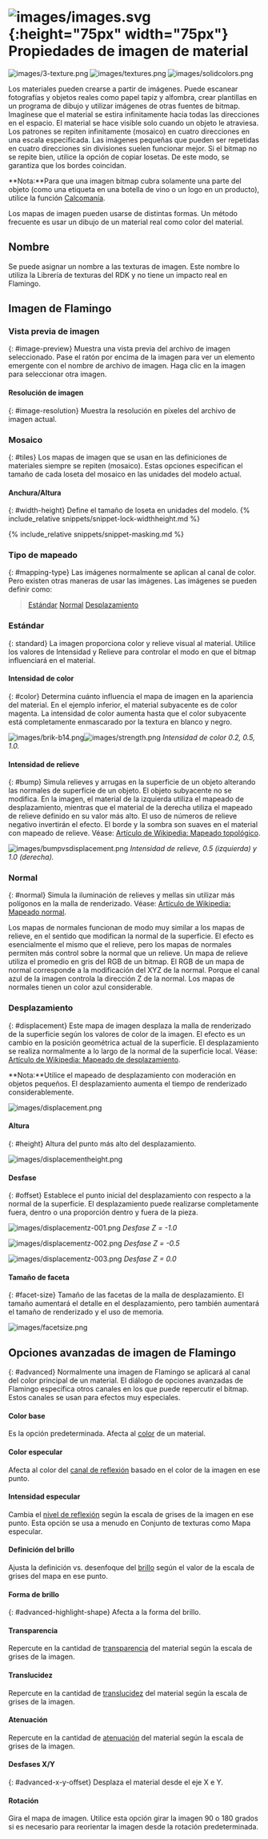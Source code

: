---
---


# ![images/images.svg](images/images.svg){:height="75px" width="75px"} Propiedades de imagen de material

![images/3-texture.png](images/3-texture.png)
![images/textures.png](images/textures.png)
![images/solidcolors.png](images/textureset.png)

Los materiales pueden crearse a partir de imágenes. Puede escanear fotografías y objetos reales como papel tapiz y alfombra, crear plantillas en un programa de dibujo y utilizar imágenes de otras fuentes de bitmap.
Imagínese que el material se estira infinitamente hacia todas las direcciones en el espacio. El material se hace visible solo cuando un objeto le atraviesa. Los patrones se repiten infinitamente (mosaico) en cuatro direcciones en una escala especificada.
Las imágenes pequeñas que pueden ser repetidas en cuatro direcciones sin divisiones suelen funcionar mejor. Si el bitmap no se repite bien, utilice la opción de copiar losetas. De este modo, se garantiza que los bordes coincidan.

**Nota:**Para que una imagen bitmap cubra solamente una parte del objeto (como una etiqueta en una botella de vino o un logo en un producto), utilice la función [Calcomanía](properties-decal.html).

Los mapas de imagen pueden usarse de distintas formas. Un método frecuente es usar un dibujo de un material real como color del material.

## Nombre
Se puede asignar un nombre a las texturas de imagen. Este nombre lo utiliza la Librería de texturas del RDK y no tiene un impacto real en Flamingo.

## Imagen de Flamingo

### Vista previa de imagen
{: #image-preview}
Muestra una vista previa del archivo de imagen seleccionado. Pase el ratón por encima de la imagen para ver un elemento emergente con el nombre de archivo de imagen.  Haga clic en la imagen para seleccionar otra imagen.

#### Resolución de imagen
{: #image-resolution}
Muestra la resolución en píxeles del archivo de imagen actual.

### Mosaico
{: #tiles}
Los mapas de imagen que se usan en las definiciones de materiales siempre se repiten (mosaico). Estas opciones especifican el tamaño de cada loseta del mosaico en las unidades del modelo actual.

#### Anchura/Altura
{: #width-height}
Define el tamaño de loseta en unidades del modelo.
{% include_relative snippets/snippet-lock-widthheight.md %}

{% include_relative snippets/snippet-masking.md %}

### Tipo de mapeado
{: #mapping-type}
Las imágenes normalmente se aplican al canal de color. Pero existen otras maneras de usar las imágenes.  Las imágenes se pueden definir como:

> [Estándar](#standard)
> [Normal](#normal)
> [Desplazamiento](#displacement)

### Estándar
{: standard}
La imagen proporciona color y relieve visual al material. Utilice los valores de Intensidad y Relieve para controlar el modo en que el bitmap influenciará en el material.

#### Intensidad de color
{: #color}
Determina cuánto influencia el mapa de imagen en la apariencia del material. En el ejemplo inferior, el material subyacente es de color magenta. La intensidad de color aumenta hasta que el color subyacente está completamente enmascarado por la textura en blanco y negro.

![images/brik-b14.png](images/brik-b14.png)![images/strength.png](images/strength.png)
*Intensidad de color 0.2, 0.5, 1.0.*

#### Intensidad de relieve
{: #bump}
Simula relieves y arrugas en la superficie de un objeto alterando las normales de superficie de un objeto. El objeto subyacente no se modifica. En la imagen, el material de la izquierda utiliza el mapeado de desplazamiento, mientras que el material de la derecha utiliza el mapeado de relieve definido en su valor más alto. El uso de números de relieve negativo invertirán el efecto. El borde y la sombra son suaves en el material con mapeado de relieve. Véase: [Artículo de Wikipedia: Mapeado topológico](https://es.wikipedia.org/wiki/Mapeado_topol%C3%B3gico).

![images/bumpvsdisplacement.png](images/bumpvsdisplacement.png)
*Intensidad de relieve, 0.5 (izquierda) y 1.0 (derecha).*

### Normal
{: #normal}
Simula la iluminación de relieves y mellas sin utilizar más polígonos en la malla de renderizado. Véase: [Artículo de Wikipedia: Mapeado normal](https://es.wikipedia.org/wiki/Mapeado_normal).

Los mapas de normales funcionan de modo muy similar a los mapas de relieve, en el sentido que modifican la normal de la superficie. El efecto es esencialmente el mismo que el relieve, pero los mapas de normales permiten más control sobre la normal que un relieve. Un mapa de relieve utiliza el promedio en gris del RGB de un bitmap. El RGB de un mapa de normal corresponde a la modificación del XYZ de la normal. Porque el canal azul de la imagen controla la dirección Z de la normal. Los mapas de normales tienen un color azul considerable.

### Desplazamiento
{: #displacement}
Este mapa de imagen desplaza la malla de renderizado de la superficie según los valores de color de la imagen. El efecto es un cambio en la posición geométrica actual de la superficie. El desplazamiento se realiza normalmente a lo largo de la normal de la superficie local. Véase: [Artículo de Wikipedia: Mapeado de desplazamiento](http://en.wikipedia.org/wiki/Displacement_mapping).

 **Nota:**Utilice el mapeado de desplazamiento con moderación en objetos pequeños. El desplazamiento aumenta el tiempo de renderizado considerablemente.

![images/displacement.png](images/displacement.png)

#### Altura
{: #height}
Altura del punto más alto del desplazamiento.

![images/displacementheight.png](images/displacementheight.png)

#### Desfase
{: #offset}
Establece el punto inicial del desplazamiento con respecto a la normal de la superficie. El desplazamiento puede realizarse completamente fuera, dentro o una proporción dentro y fuera de la pieza.

![images/displacementz-001.png](images/displacementz-001.png)
*Desfase Z = -1.0*

![images/displacementz-002.png](images/displacementz-002.png)
*Desfase Z = -0.5*

![images/displacementz-003.png](images/displacementz-003.png)
*Desfase Z = 0.0*

#### Tamaño de faceta
{: #facet-size}
Tamaño de las facetas de la malla de desplazamiento. El tamaño aumentará el detalle en el desplazamiento, pero también aumentará el tamaño de renderizado y el uso de memoria.

![images/facetsize.png](images/facetsize.png)

## Opciones avanzadas de imagen de Flamingo
{: #advanced}
Normalmente una imagen de Flamingo se aplicará al canal del color principal de un material. El diálogo de opciones avanzadas de Flamingo especifica otros canales en los que puede repercutir el bitmap.  Estos canales se usan para efectos muy especiales.

####  Color base
Es la opción predeterminada.  Afecta al [color](advanced-material-properties-main.html#color) de un material.

####  Color especular
Afecta al color del [canal de reflexión](advanced-material-properties-main.html#highlight-color) basado en el color de la imagen en ese punto.

####  Intensidad especular
Cambia el [nivel de reflexión](advanced-material-properties-main.html#intensity) según la escala de grises de la imagen en ese punto.  Esta opción se usa a menudo en Conjunto de texturas como Mapa especular.

####  Definición del brillo
Ajusta la definición vs. desenfoque del [brillo](advanced-material-properties-main.html#intensity) según el valor de la escala de grises del mapa en ese punto. 

#### Forma de brillo
{: #advanced-highlight-shape}
Afecta a la forma del brillo.

####  Transparencia
Repercute en la cantidad de [transparencia](advanced-material-properties-main.html#intensity) del material según la escala de grises de la imagen.

####  Translucidez
Repercute en la cantidad de [translucidez](advanced-material-properties-transparency.html#translucency) del material según la escala de grises de la imagen.

####  Atenuación
Repercute en la cantidad de [atenuación](advanced-material-properties-transparency.html#attenuation) del material según la escala de grises de la imagen.

#### Desfases X/Y
{: #advanced-x-y-offset}
Desplaza el material desde el eje X e Y.

####  Rotación
Gira el mapa de imagen.  Utilice esta opción girar la imagen 90 o 180 grados si es necesario para reorientar la imagen desde la rotación predeterminada.